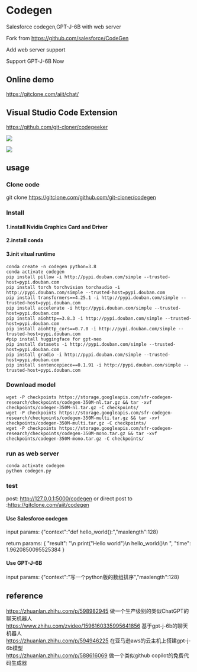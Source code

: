 # Codegen

Salesforce codegen,GPT-J-6B with web server

Fork from https://github.com/salesforce/CodeGen

Add web server support 

Support GPT-J-6B Now

## Online demo

https://gitclone.com/aiit/chat/

## Visual Studio Code  Extension

https://github.com/git-cloner/codegeeker

 ![](https://gitclone.com/download1/aiit/codegeeker.gif)

 ![](https://gitclone.com/download1/aiit/gpt-2.gif)

## usage

### Clone code

git clone https://gitclone.com/github.com/git-cloner/codegen

### Install

#### 1.install Nvidia Graphics Card and Driver

#### 2.install conda

#### 3.init vitual runtime

```shell
conda create -n codegen python=3.8
conda activate codegen
pip install pillow -i http://pypi.douban.com/simple --trusted-host=pypi.douban.com
pip install torch torchvision torchaudio -i http://pypi.douban.com/simple --trusted-host=pypi.douban.com
pip install transformers==4.25.1 -i http://pypi.douban.com/simple --trusted-host=pypi.douban.com
pip install accelerate -i http://pypi.douban.com/simple --trusted-host=pypi.douban.com
pip install aiohttp==3.8.3 -i http://pypi.douban.com/simple --trusted-host=pypi.douban.com
pip install aiohttp_cors==0.7.0 -i http://pypi.douban.com/simple --trusted-host=pypi.douban.com
#pip install huggingface for gpt-neo
pip install datasets -i http://pypi.douban.com/simple --trusted-host=pypi.douban.com
pip install gradio -i http://pypi.douban.com/simple --trusted-host=pypi.douban.com
pip install sentencepiece==0.1.91 -i http://pypi.douban.com/simple --trusted-host=pypi.douban.com
```

### Download model

```shell
wget -P checkpoints https://storage.googleapis.com/sfr-codegen-research/checkpoints/codegen-350M-nl.tar.gz && tar -xvf checkpoints/codegen-350M-nl.tar.gz -C checkpoints/
wget -P checkpoints https://storage.googleapis.com/sfr-codegen-research/checkpoints/codegen-350M-multi.tar.gz && tar -xvf checkpoints/codegen-350M-multi.tar.gz -C checkpoints/
wget -P checkpoints https://storage.googleapis.com/sfr-codegen-research/checkpoints/codegen-350M-mono.tar.gz && tar -xvf checkpoints/codegen-350M-mono.tar.gz -C checkpoints/
```

### run as web server
```shell
conda activate codegen
python codegen.py
```

### test
post: http://127.0.0.1:5000/codegen or direct post to :https://gitclone.com/aiit/codegen

#### Use Salesforce codegen

input params: {"context":"def hello_world():","maxlength":128}

return params: 
{
    "result": "\n        print(\"Hello world\")\n        hello_world()\n      ",
    "time": 1.9620850095525384
}

#### Use GPT-J-6B

input params: {"context":"写一个python版的数组排序","maxlength":128}

## reference
https://zhuanlan.zhihu.com/p/598982945 做一个生产级别的类似ChatGPT的聊天机器人<br>
https://www.zhihu.com/zvideo/1596160335995641856 基于gpt-j-6b的聊天机器人<br>
https://zhuanlan.zhihu.com/p/594946225 在亚马逊aws的云主机上搭建gpt-j-6b模型<br>
https://zhuanlan.zhihu.com/p/588616069 做一个类似github copilot的免费代码生成器
